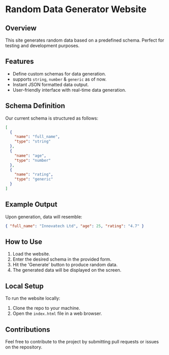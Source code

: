 # Random Data Generator Website

## Overview

This site generates random data based on a predefined schema. Perfect for testing and development purposes.

## Features

- Define custom schemas for data generation.
- supports `string`, `number` & `generic` as of now.
- Instant JSON formatted data output.
- User-friendly interface with real-time data generation.

## Schema Definition

Our current schema is structured as follows:

```json
[
  {
    "name": "full_name",
    "type": "string"
  },
  {
    "name": "age",
    "type": "number"
  },
  {
    "name": "rating",
    "type": "generic"
  }
]
```

## Example Output

Upon generation, data will resemble:

```json
{ "full_name": "Innovatech Ltd", "age": 25, "rating": "4.7" }
```

## How to Use

1. Load the website.
2. Enter the desired schema in the provided form.
3. Hit the 'Generate' button to produce random data.
4. The generated data will be displayed on the screen.

## Local Setup

To run the website locally:

1. Clone the repo to your machine.
2. Open the `index.html` file in a web browser.

## Contributions

Feel free to contribute to the project by submitting pull requests or issues on the repository.
